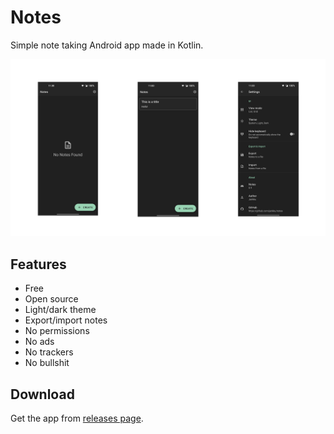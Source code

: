# Notes

Simple note taking Android app made in Kotlin.

![Screenshots](screenshots.png)

## Features

-   Free
-   Open source
-   Light/dark theme
-   Export/import notes
-   No permissions
-   No ads
-   No trackers
-   No bullshit

## Download

Get the app from [releases page](https://github.com/Jankku/notes/releases).
